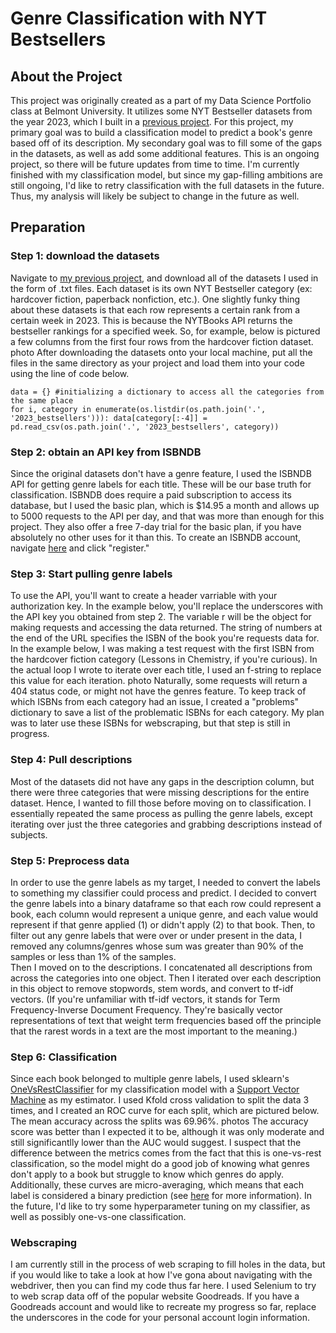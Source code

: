# Genre Classification with NYT Bestsellers 
## About the Project 
This project was originally created as a part of my Data Science Portfolio class at Belmont University. It utilizes some NYT Bestseller datasets from the year 2023, which I built in a [previous project](https://github.com/katieaebi/Unifying-Data-in-Literary-Publishing/blob/main/README.md). For this project, my primary goal was to build a classification model to predict a book's genre based off of its description. My secondary goal was to fill some of the gaps in the datasets, as well as add some additional features. This is an ongoing project, so there will be future updates from time to time. I'm currently finished with my classification model, but since my gap-filling ambitions are still ongoing, I'd like to retry classification with the full datasets in the future. Thus, my analysis will likely be subject to change in the future as well. 
## Preparation
### Step 1: download the datasets 
Navigate to [my previous project](https://github.com/katieaebi/Unifying-Data-in-Literary-Publishing/blob/main/README.md), and download all of the datasets I used in the form of .txt files. Each dataset is its own NYT Bestseller category (ex: hardcover fiction, paperback nonfiction, etc.). One slightly funky thing about these datasets is that each row represents a certain rank from a certain week in 2023. This is because the NYTBooks API returns the bestseller rankings for a specified week. So, for example, below is pictured a few columns from the first four rows from the hardcover fiction dataset. 
photo
After downloading the datasets onto your local machine, put all the files in the same directory as your project and load them into your code using the line of code below.
```
data = {} #initializing a dictionary to access all the categories from the same place  
for i, category in enumerate(os.listdir(os.path.join('.', '2023_bestsellers'))): data[category[:-4]] = pd.read_csv(os.path.join('.', '2023_bestsellers', category))
```
### Step 2: obtain an API key from ISBNDB
Since the original datasets don't have a genre feature, I used the ISBNDB API for getting genre labels for each title. These will be our base truth for classification. ISBNDB does require a paid subscription to access its database, but I used the basic plan, which is $14.95 a month and allows up to 5000 requests to the API per day, and that was more than enough for this project. They also offer a free 7-day trial for the basic plan, if you have absolutely no other uses for it than this. To create an ISBNDB account, navigate [here](https://isbndb.com) and click "register."

### Step 3: Start pulling genre labels
To use the API, you'll want to create a header varriable with your authorization key. In the example below, you'll replace the underscores with the API key you obtained from step 2. The variable r will be the object for making requests and accessing the data returned. The string of numbers at the end of the URL specifies the ISBN of the book you're requests data for. In the example below, I was making a test request with the first ISBN from the hardcover fiction category (Lessons in Chemistry, if you're curious). In the actual loop I wrote to iterate over each title, I used an f-string to replace this value for each iteration.
photo
Naturally, some requests will return a 404 status code, or might not have the genres feature. To keep track of which ISBNs from each category had an issue, I created a "problems" dictionary to save a list of the problematic ISBNs for each category. My plan was to later use these ISBNs for webscraping, but that step is still in progress. 

### Step 4: Pull descriptions 
Most of the datasets did not have any gaps in the description column, but there were three categories that were missing descriptions for the entire dataset. Hence, I wanted to fill those before moving on to classification. I essentially repeated the same process as pulling the genre labels, except iterating over just the three categories and grabbing descriptions instead of subjects. 

### Step 5: Preprocess data
In order to use the genre labels as my target, I needed to convert the labels to something my classifier could process and predict. I decided to convert the genre labels into a binary dataframe so that each row could represent a book, each column would represent a unique genre, and each value would represent if that genre applied (1) or didn't apply (2) to that book. Then, to filter out any genre labels that were over or under present in the data, I removed any columns/genres whose sum was greater than 90% of the samples or less than 1% of the samples.  
Then I moved on to the descriptions. I concatenated all descriptions from across the categories into one object. Then I iterated over each description in this object to remove stopwords, stem words, and convert to tf-idf vectors. (If you're unfamiliar with tf-idf vectors, it stands for Term Frequency-Inverse Document Frequency. They're basically vector representations of text that weight term frequencies based off the principle that the rarest words in a text are the most important to the meaning.) 

### Step 6: Classification 
Since each book belonged to multiple genre labels, I used sklearn's [OneVsRestClassifier](https://scikit-learn.org/stable/modules/generated/sklearn.multiclass.OneVsRestClassifier.html) for my classification model with a [Support Vector Machine](https://scikit-learn.org/stable/modules/svm.html) as my estimator. I used Kfold cross validation to split the data 3 times, and I created an ROC curve for each split, which are pictured below. The mean accuracy across the splits was 69.96%. 
photos 
The accuracy score was better than I expected it to be, although it was only moderate and still significantlly lower than the AUC would suggest. I suspect that the difference between the metrics comes from the fact that this is one-vs-rest classification, so the model might do a good job of knowing what genres don't apply to a book but struggle to know which genres do apply. Additionally, these curves are micro-averaging, which means that each label is considered a binary prediction (see [here](https://scikit-learn.org/0.15/auto_examples/plot_roc.html#:~:text=In%20order%20to%20extend%20ROC,prediction%20(micro%2Daveraging)) for more information). In the future, I'd like to try some hyperparameter tuning on my classifier, as well as possibly one-vs-one classification. 

### Webscraping 
I am currently still in the process of web scraping to fill holes in the data, but if you would like to take a look at how I've gona about navigating with the webdriver, then you can find my code thus far here. 
I used Selenium to try to web scrap data off of the popular website Goodreads. If you have a Goodreads account and would like to recreate my progress so far, replace the underscores in the code for your personal account login information. 
